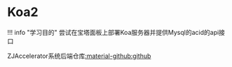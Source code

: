 # Koa2

!!! info "学习目的"
    尝试在宝塔面板上部署Koa服务器并提供Mysql的acid的api接口

ZJAccelerator系统后端仓库[:material-github:github](https://github.com/RollRoll520/ZJAccelerator-IMS-Server.git)
